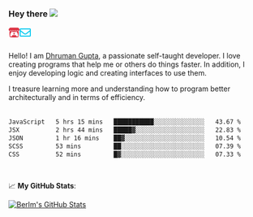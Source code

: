 ### Hey there <img src="https://media.giphy.com/media/hvRJCLFzcasrR4ia7z/giphy.gif" width="25px">

<a href="https://itch.io/profile/berlm">
  <img align="left" alt="Berlm's Itch" width="22px" src="/assets/itch-io.svg" />
</a>
<a href="mailto:me@berlm.me">
  <img align="left" alt="Email Berlm" width="22px" src="/assets/envelope.svg" />
</a>

<br />  
<br />  
  
Hello! I am [Dhruman Gupta](https://berlm.me/), a passionate self-taught developer. I love creating programs that help me or others do things faster. In addition, I enjoy developing logic and creating interfaces to use them.  

I treasure learning more and understanding how to program better architecturally and in terms of efficiency.  
<br />

<!--START_SECTION:waka-->
```text
JavaScript   5 hrs 15 mins   ███████████░░░░░░░░░░░░░░   43.67 % 
JSX          2 hrs 44 mins   █████▓░░░░░░░░░░░░░░░░░░░   22.83 % 
JSON         1 hr 16 mins    ██▓░░░░░░░░░░░░░░░░░░░░░░   10.54 % 
SCSS         53 mins         ██░░░░░░░░░░░░░░░░░░░░░░░   07.39 % 
CSS          52 mins         █▓░░░░░░░░░░░░░░░░░░░░░░░   07.33 % 
```
<!--END_SECTION:waka-->
<br />  

📈 **My GitHub Stats**:  

[![Berlm's GitHub Stats](https://github-readme-stats.vercel.app/api?username=dhrumangupta&theme=gotham&show_icons=true&count_private=true)](https://berlm.me)
